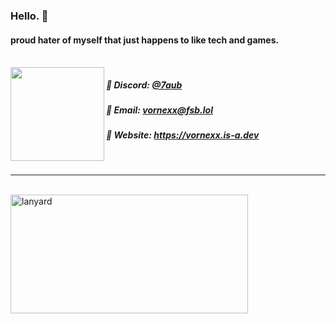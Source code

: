 <h3><b>Hello. 👋</b></h3>
<h4>proud hater of myself that just happens to like tech and games.</h4>
<br />
<img align="left" height="150" src="https://raw.githubusercontent.com/Kuuuuuuuu/Kuuuuuuuu/main/imgs/bocchi.png" />

<div align="left">
  <h5>🌸 Discord: <a href='https://discord.com/users/1149438819834269856'>@7aub</a></h5>
  <h5>🎀 Email: <a href='mailto:vornexx@fsb.lol'>vornexx@fsb.lol</a></h5>
  <h5>🌷 Website: <a href='https://vornexx.is-a.dev'>https://vornexx.is-a.dev</a></h5>
</div>
<br />
<hr />
<a href='#'>
</a>
<br />
<a href='#'>
  <img alt='lanyard' width="380" height="190" src='https://lanyard.cnrad.dev/api/1149438819834269856' />
</a>
<br />
</ul>
